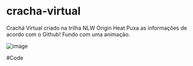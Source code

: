 # cracha-virtual
Crachá Virtual criado na trilha NLW Origin Heat
Puxa as informações de acordo com o Github!
Fundo com uma animação.

![image](https://user-images.githubusercontent.com/53832602/138481715-692f985a-2cde-4113-aff4-04dabfc7d65c.png)

#Code
